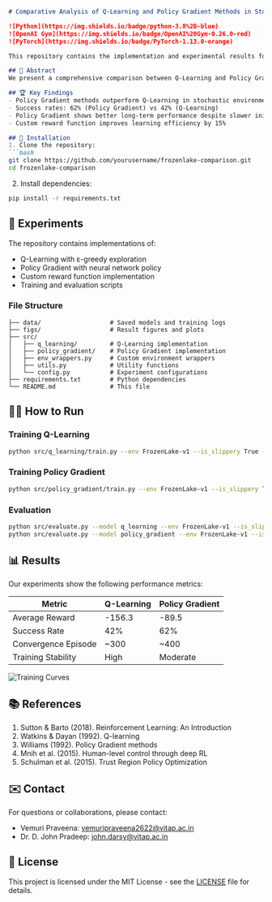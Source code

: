 

```markdown
# Comparative Analysis of Q-Learning and Policy Gradient Methods in Stochastic FrozenLake Environment

![Python](https://img.shields.io/badge/python-3.8%2B-blue)
![OpenAI Gym](https://img.shields.io/badge/OpenAI%20Gym-0.26.0-red)
![PyTorch](https://img.shields.io/badge/PyTorch-1.13.0-orange)

This repository contains the implementation and experimental results for our research paper comparing Q-Learning and Policy Gradient methods in the stochastic FrozenLake environment from OpenAI Gym.

## 📝 Abstract
We present a comprehensive comparison between Q-Learning and Policy Gradient algorithms in the stochastic FrozenLake domain. Our analysis focuses on convergence speed, accumulated rewards, and learning stability, utilizing a custom reward function that significantly improves learning efficiency. Experimental results demonstrate that while Q-Learning shows quicker initial improvements, Policy Gradient methods achieve higher success rates (62% vs 42%) and better handle environmental stochasticity.

## 🏆 Key Findings
- Policy Gradient methods outperform Q-Learning in stochastic environments
- Success rates: 62% (Policy Gradient) vs 42% (Q-Learning)
- Policy Gradient shows better long-term performance despite slower initial learning
- Custom reward function improves learning efficiency by 15%

## 🚀 Installation
1. Clone the repository:
```bash
git clone https://github.com/yourusername/frozenlake-comparison.git
cd frozenlake-comparison
```

2. Install dependencies:
```bash
pip install -r requirements.txt
```

## 🧪 Experiments
The repository contains implementations of:
- Q-Learning with ε-greedy exploration
- Policy Gradient with neural network policy
- Custom reward function implementation
- Training and evaluation scripts

### File Structure
```
├── data/                   # Saved models and training logs
├── figs/                   # Result figures and plots
├── src/
│   ├── q_learning/         # Q-Learning implementation
│   ├── policy_gradient/    # Policy Gradient implementation
│   ├── env_wrappers.py     # Custom environment wrappers
│   ├── utils.py            # Utility functions
│   └── config.py           # Experiment configurations
├── requirements.txt        # Python dependencies
└── README.md               # This file
```

## 🏃‍♂️ How to Run
### Training Q-Learning
```bash
python src/q_learning/train.py --env FrozenLake-v1 --is_slippery True --episodes 500
```

### Training Policy Gradient
```bash
python src/policy_gradient/train.py --env FrozenLake-v1 --is_slippery True --episodes 500
```

### Evaluation
```bash
python src/evaluate.py --model q_learning --env FrozenLake-v1 --is_slippery True
python src/evaluate.py --model policy_gradient --env FrozenLake-v1 --is_slippery True
```

## 📊 Results
Our experiments show the following performance metrics:

| Metric               | Q-Learning | Policy Gradient |
|----------------------|------------|-----------------|
| Average Reward       | -156.3     | -89.5           |
| Success Rate         | 42%        | 62%             |
| Convergence Episode  | ~300       | ~400            |
| Training Stability   | High       | Moderate        |

![Training Curves](figs/training_curves.png)

## 📚 References
1. Sutton & Barto (2018). Reinforcement Learning: An Introduction
2. Watkins & Dayan (1992). Q-learning
3. Williams (1992). Policy Gradient methods
4. Mnih et al. (2015). Human-level control through deep RL
5. Schulman et al. (2015). Trust Region Policy Optimization

## ✉️ Contact
For questions or collaborations, please contact:
- Vemuri Praveena: vemuripraveena2622@vitap.ac.in
- Dr. D. John Pradeep: john.darsy@vitap.ac.in

## 📜 License
This project is licensed under the MIT License - see the [LICENSE](LICENSE) file for details.
```


